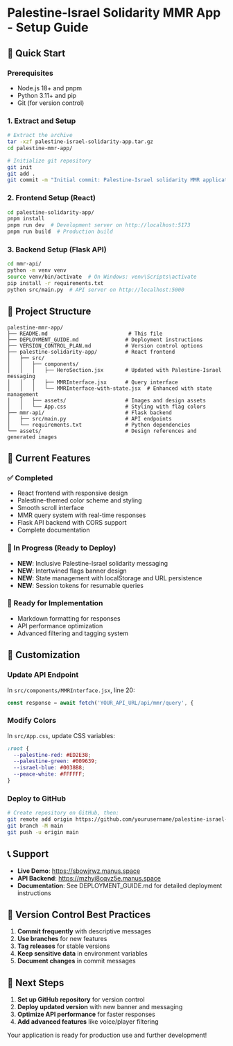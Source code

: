 # Palestine-Israel Solidarity MMR App - Setup Guide

## 🚀 Quick Start

### Prerequisites
- Node.js 18+ and pnpm
- Python 3.11+ and pip
- Git (for version control)

### 1. Extract and Setup
```bash
# Extract the archive
tar -xzf palestine-israel-solidarity-app.tar.gz
cd palestine-mmr-app/

# Initialize git repository
git init
git add .
git commit -m "Initial commit: Palestine-Israel solidarity MMR application"
```

### 2. Frontend Setup (React)
```bash
cd palestine-solidarity-app/
pnpm install
pnpm run dev  # Development server on http://localhost:5173
pnpm run build  # Production build
```

### 3. Backend Setup (Flask API)
```bash
cd mmr-api/
python -m venv venv
source venv/bin/activate  # On Windows: venv\Scripts\activate
pip install -r requirements.txt
python src/main.py  # API server on http://localhost:5000
```

## 📁 Project Structure

```
palestine-mmr-app/
├── README.md                          # This file
├── DEPLOYMENT_GUIDE.md               # Deployment instructions
├── VERSION_CONTROL_PLAN.md           # Version control options
├── palestine-solidarity-app/         # React frontend
│   ├── src/
│   │   ├── components/
│   │   │   ├── HeroSection.jsx       # Updated with Palestine-Israel messaging
│   │   │   ├── MMRInterface.jsx      # Query interface
│   │   │   └── MMRInterface-with-state.jsx  # Enhanced with state management
│   │   ├── assets/                   # Images and design assets
│   │   └── App.css                   # Styling with flag colors
├── mmr-api/                          # Flask backend
│   ├── src/main.py                   # API endpoints
│   └── requirements.txt              # Python dependencies
└── assets/                           # Design references and generated images
```

## 🎨 Current Features

### ✅ Completed
- React frontend with responsive design
- Palestine-themed color scheme and styling
- Smooth scroll interface
- MMR query system with real-time responses
- Flask API backend with CORS support
- Complete documentation

### 🔄 In Progress (Ready to Deploy)
- **NEW**: Inclusive Palestine-Israel solidarity messaging
- **NEW**: Intertwined flags banner design
- **NEW**: State management with localStorage and URL persistence
- **NEW**: Session tokens for resumable queries

### 🚀 Ready for Implementation
- Markdown formatting for responses
- API performance optimization
- Advanced filtering and tagging system

## 🔧 Customization

### Update API Endpoint
In `src/components/MMRInterface.jsx`, line 20:
```javascript
const response = await fetch('YOUR_API_URL/api/mmr/query', {
```

### Modify Colors
In `src/App.css`, update CSS variables:
```css
:root {
  --palestine-red: #ED2E38;
  --palestine-green: #009639;
  --israel-blue: #0038B8;
  --peace-white: #FFFFFF;
}
```

### Deploy to GitHub
```bash
# Create repository on GitHub, then:
git remote add origin https://github.com/yourusername/palestine-israel-solidarity-app.git
git branch -M main
git push -u origin main
```

## 📞 Support

- **Live Demo**: https://sbowjrwz.manus.space
- **API Backend**: https://mzhyi8cqvz5e.manus.space
- **Documentation**: See DEPLOYMENT_GUIDE.md for detailed deployment instructions

## 🔄 Version Control Best Practices

1. **Commit frequently** with descriptive messages
2. **Use branches** for new features
3. **Tag releases** for stable versions
4. **Keep sensitive data** in environment variables
5. **Document changes** in commit messages

## 🚀 Next Steps

1. **Set up GitHub repository** for version control
2. **Deploy updated version** with new banner and messaging
3. **Optimize API performance** for faster responses
4. **Add advanced features** like voice/player filtering

Your application is ready for production use and further development!

